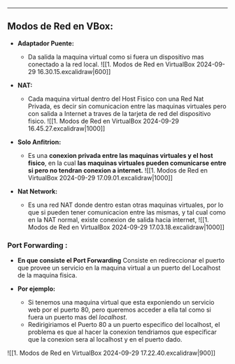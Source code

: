
---
## Modos de Red en VBox:
- **Adaptador Puente:**
	- Da salida la maquina virtual como si fuera un dispositivo mas conectado a la red local.
	![[1. Modos de Red en VirtualBox 2024-09-29 16.30.15.excalidraw|600]]
- **NAT:**
	- Cada maquina virtual dentro del Host Fisico con una Red Nat Privada, es decir sin comunicacion entre las maquinas virtuales pero con salida a Internet a traves de la tarjeta de red del dispositivo fisico. 
	![[1. Modos de Red en VirtualBox 2024-09-29 16.45.27.excalidraw|1000]]

- **Solo Anfitrion:**
	- Es una **conexion privada entre las maquinas virtuales y el host fisico**, en la cual **las maquinas virtuales pueden comunicarse entre si pero no tendran conexion a internet.** 
	![[1. Modos de Red en VirtualBox 2024-09-29 17.09.01.excalidraw|1000]]
- **Nat Network:**
	- Es una red NAT donde dentro estan otras maquinas virtuales, por lo que si pueden tener comunicacion entre las mismas, y tal cual como en la NAT normal, existe conexion de salida hacia internet,
	![[1. Modos de Red en VirtualBox 2024-09-29 17.03.18.excalidraw|1000]]
### Port Forwarding :
- **En que consiste el Port Forwarding** 
	 Consiste en redireccionar el puerto que provee un servicio en la maquina virtual a un puerto del Localhost de la maquina fisica.
	 
- **Por ejemplo:** 
	- Si tenemos una maquina virtual que esta exponiendo un servicio web por el puerto 80, pero queremos acceder a ella tal como si fuera un puerto mas del *localhost*. 
	- Redirigiriamos el Puerto 80 a un puerto especifico del localhost, el problema es que al hacer la conexion  tendriamos que especificar que la conexion sera al localhost y en el puerto dado.
	
![[1. Modos de Red en VirtualBox 2024-09-29 17.22.40.excalidraw|900]]
